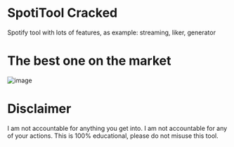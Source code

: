 # SpotiTool Cracked
Spotify tool with lots of features, as example: streaming, liker, generator

# The best one on the market
![image](https://github.com/dreamy5/spotitool/assets/76620676/ac823ade-6412-486f-ae9f-cf3046904e1d)

# Disclaimer
I am not accountable for anything you get into.
I am not accountable for any of your actions.
This is 100% educational, please do not misuse this tool.
